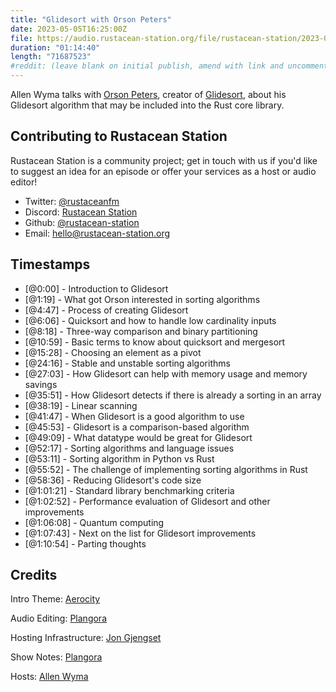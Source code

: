 ```yaml
---
title: "Glidesort with Orson Peters"
date: 2023-05-05T16:25:00Z
file: https://audio.rustacean-station.org/file/rustacean-station/2023-05-05-orson-peters.mp3
duration: "01:14:40"
length: "71687523"
#reddit: (leave blank on initial publish, amend with link and uncomment this line after Reddit thread has been posted)
---
```


Allen Wyma talks with [Orson Peters](https://orlp.net/), creator of [Glidesort](https://github.com/orlp/glidesort), about his Glidesort algorithm that may be included into the Rust core library.

## Contributing to Rustacean Station

Rustacean Station is a community project; get in touch with us if you'd like to suggest an idea for an episode or offer your services as a host or audio editor!

- Twitter: [@rustaceanfm](https://twitter.com/rustaceanfm)
- Discord: [Rustacean Station](https://discord.gg/cHc3Gyc)
- Github: [@rustacean-station](https://github.com/rustacean-station/)
- Email: [hello@rustacean-station.org](mailto:hello@rustacean-station.org)

## Timestamps

- [@0:00] - Introduction to Glidesort
- [@1:19] - What got Orson interested in sorting algorithms
- [@4:47] - Process of creating Glidesort
- [@6:06] - Quicksort and how to handle low cardinality inputs
- [@8:18] - Three-way comparison and binary partitioning
- [@10:59] - Basic terms to know about quicksort and mergesort
- [@15:28] - Choosing an element as a pivot
- [@24:16] - Stable and unstable sorting algorithms
- [@27:03] - How Glidesort can help with memory usage and memory savings
- [@35:51] - How Glidesort detects if there is already a sorting in an array
- [@38:19] - Linear scanning
- [@41:47] - When Glidesort is a good algorithm to use
- [@45:53] - Glidesort is a comparison-based algorithm
- [@49:09] - What datatype would be great for Glidesort
- [@52:17] - Sorting algorithms and language issues
- [@53:11] - Sorting algorithm in Python vs Rust
- [@55:52] - The challenge of implementing sorting algorithms in Rust
- [@58:36] - Reducing Glidesort's code size
- [@1:01:21] - Standard library benchmarking criteria
- [@1:02:52] - Performance evaluation of Glidesort and other improvements
- [@1:06:08] - Quantum computing
- [@1:07:43] - Next on the list for Glidesort improvements
- [@1:10:54] - Parting thoughts

## Credits

Intro Theme: [Aerocity](https://twitter.com/AerocityMusic)

Audio Editing: [Plangora](https://twitter.com/plangora)

Hosting Infrastructure: [Jon Gjengset](https://twitter.com/jonhoo/)

Show Notes: [Plangora](https://twitter.com/plangora)

Hosts: [Allen Wyma](https://twitter.com/allenwyma)
